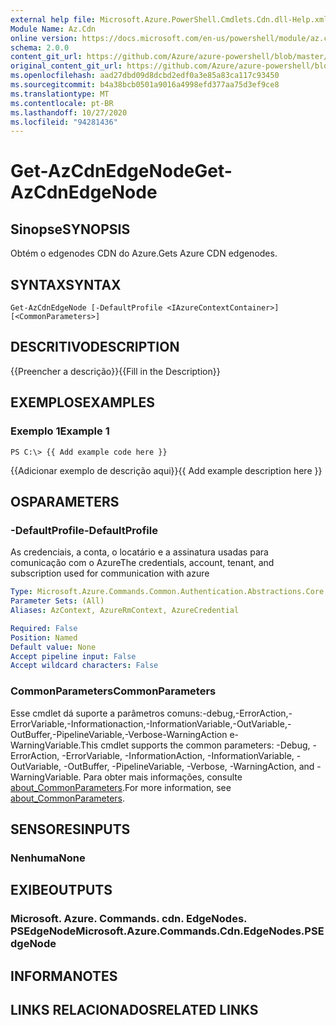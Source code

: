 ```yaml
---
external help file: Microsoft.Azure.PowerShell.Cmdlets.Cdn.dll-Help.xml
Module Name: Az.Cdn
online version: https://docs.microsoft.com/en-us/powershell/module/az.cdn/get-azcdnedgenode
schema: 2.0.0
content_git_url: https://github.com/Azure/azure-powershell/blob/master/src/Cdn/Cdn/help/Get-AzCdnEdgeNode.md
original_content_git_url: https://github.com/Azure/azure-powershell/blob/master/src/Cdn/Cdn/help/Get-AzCdnEdgeNode.md
ms.openlocfilehash: aad27dbd09d8dcbd2edf0a3e85a83ca117c93450
ms.sourcegitcommit: b4a38bcb0501a9016a4998efd377aa75d3ef9ce8
ms.translationtype: MT
ms.contentlocale: pt-BR
ms.lasthandoff: 10/27/2020
ms.locfileid: "94281436"
---
```

# <span data-ttu-id="229a6-101">Get-AzCdnEdgeNode</span><span class="sxs-lookup"><span data-stu-id="229a6-101">Get-AzCdnEdgeNode</span></span>

## <span data-ttu-id="229a6-102">Sinopse</span><span class="sxs-lookup"><span data-stu-id="229a6-102">SYNOPSIS</span></span>
<span data-ttu-id="229a6-103">Obtém o edgenodes CDN do Azure.</span><span class="sxs-lookup"><span data-stu-id="229a6-103">Gets Azure CDN edgenodes.</span></span>

## <span data-ttu-id="229a6-104">SYNTAX</span><span class="sxs-lookup"><span data-stu-id="229a6-104">SYNTAX</span></span>

```
Get-AzCdnEdgeNode [-DefaultProfile <IAzureContextContainer>] [<CommonParameters>]
```

## <span data-ttu-id="229a6-105">DESCRITIVO</span><span class="sxs-lookup"><span data-stu-id="229a6-105">DESCRIPTION</span></span>
<span data-ttu-id="229a6-106">{{Preencher a descrição}}</span><span class="sxs-lookup"><span data-stu-id="229a6-106">{{Fill in the Description}}</span></span>

## <span data-ttu-id="229a6-107">EXEMPLOS</span><span class="sxs-lookup"><span data-stu-id="229a6-107">EXAMPLES</span></span>

### <span data-ttu-id="229a6-108">Exemplo 1</span><span class="sxs-lookup"><span data-stu-id="229a6-108">Example 1</span></span>
```
PS C:\> {{ Add example code here }}
```

<span data-ttu-id="229a6-109">{{Adicionar exemplo de descrição aqui}}</span><span class="sxs-lookup"><span data-stu-id="229a6-109">{{ Add example description here }}</span></span>

## <span data-ttu-id="229a6-110">OS</span><span class="sxs-lookup"><span data-stu-id="229a6-110">PARAMETERS</span></span>

### <span data-ttu-id="229a6-111">-DefaultProfile</span><span class="sxs-lookup"><span data-stu-id="229a6-111">-DefaultProfile</span></span>
<span data-ttu-id="229a6-112">As credenciais, a conta, o locatário e a assinatura usadas para comunicação com o Azure</span><span class="sxs-lookup"><span data-stu-id="229a6-112">The credentials, account, tenant, and subscription used for communication with azure</span></span>

```yaml
Type: Microsoft.Azure.Commands.Common.Authentication.Abstractions.Core.IAzureContextContainer
Parameter Sets: (All)
Aliases: AzContext, AzureRmContext, AzureCredential

Required: False
Position: Named
Default value: None
Accept pipeline input: False
Accept wildcard characters: False
```

### <span data-ttu-id="229a6-113">CommonParameters</span><span class="sxs-lookup"><span data-stu-id="229a6-113">CommonParameters</span></span>
<span data-ttu-id="229a6-114">Esse cmdlet dá suporte a parâmetros comuns:-debug,-ErrorAction,-ErrorVariable,-Informationaction,-InformationVariable,-OutVariable,-OutBuffer,-PipelineVariable,-Verbose-WarningAction e-WarningVariable.</span><span class="sxs-lookup"><span data-stu-id="229a6-114">This cmdlet supports the common parameters: -Debug, -ErrorAction, -ErrorVariable, -InformationAction, -InformationVariable, -OutVariable, -OutBuffer, -PipelineVariable, -Verbose, -WarningAction, and -WarningVariable.</span></span> <span data-ttu-id="229a6-115">Para obter mais informações, consulte [about_CommonParameters](http://go.microsoft.com/fwlink/?LinkID=113216).</span><span class="sxs-lookup"><span data-stu-id="229a6-115">For more information, see [about_CommonParameters](http://go.microsoft.com/fwlink/?LinkID=113216).</span></span>

## <span data-ttu-id="229a6-116">SENSORES</span><span class="sxs-lookup"><span data-stu-id="229a6-116">INPUTS</span></span>

### <span data-ttu-id="229a6-117">Nenhuma</span><span class="sxs-lookup"><span data-stu-id="229a6-117">None</span></span>

## <span data-ttu-id="229a6-118">EXIBE</span><span class="sxs-lookup"><span data-stu-id="229a6-118">OUTPUTS</span></span>

### <span data-ttu-id="229a6-119">Microsoft. Azure. Commands. cdn. EdgeNodes. PSEdgeNode</span><span class="sxs-lookup"><span data-stu-id="229a6-119">Microsoft.Azure.Commands.Cdn.EdgeNodes.PSEdgeNode</span></span>

## <span data-ttu-id="229a6-120">INFORMA</span><span class="sxs-lookup"><span data-stu-id="229a6-120">NOTES</span></span>

## <span data-ttu-id="229a6-121">LINKS RELACIONADOS</span><span class="sxs-lookup"><span data-stu-id="229a6-121">RELATED LINKS</span></span>
